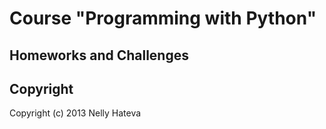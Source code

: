 Course "Programming with Python"
====================
Homeworks and Challenges
--------------------
Copyright
---------------------
Copyright (c) 2013 Nelly Hateva